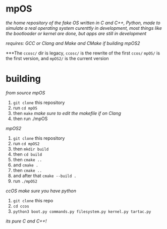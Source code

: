 # mpOS
*the home repository of the fake OS written in C and C++, Python, made to simulate a real operating system*
*curenttly in development, most things like the bootloader or kernel are done, but apps are still in development*



*requires: GCC or Clang and Make and CMake if building mpOS2*

***The `ccosc/` dir is legacy, `ccosc/` is the rewrite of the first `ccos/` `mpOS/` is the first version, and `mpOS2/` is the current version
# building
*from source*
*mpOS*
1. `git clone` this repository
2. run `cd mpOS`
3. then `make` *make sure to edit the makefile if on Clang*
4. then run ./mpOS

*mpOS2*
1. `git clone` this repository
2. run `cd mpOS2`
3. then `mkdir build`
4. then `cd build`
5. then `cmake ..`
6. and `cmake .`
7. then `cmake ..`
8. and after that `cmake --build .`
9. run `./mpOS2`

*ccOS*
*make sure you have python*

1. `git clone` this repo
2. `cd ccos`
3. `python3 boot.py commands.py filesystem.py kernel.py tartac.py`


*_its pure C and C++!_*
